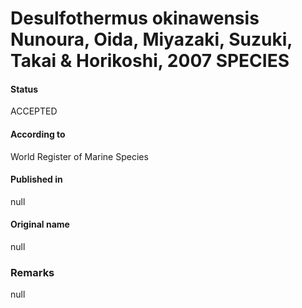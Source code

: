 # Desulfothermus okinawensis Nunoura, Oida, Miyazaki, Suzuki, Takai & Horikoshi, 2007 SPECIES

#### Status
ACCEPTED

#### According to
World Register of Marine Species

#### Published in
null

#### Original name
null

### Remarks
null